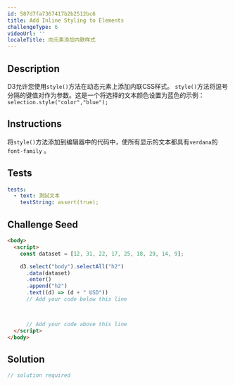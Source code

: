 ```yaml
---
id: 587d7fa7367417b2b2512bc6
title: Add Inline Styling to Elements
challengeType: 6
videoUrl: ''
localeTitle: 向元素添加内联样式
---
```


## Description
<section id="description"> D3允许您使用<code>style()</code>方法在动态元素上添加内联CSS样式。 <code>style()</code>方法将逗号分隔的键值对作为参数。这是一个将选择的文本颜色设置为蓝色的示例： <code>selection.style(&quot;color&quot;,&quot;blue&quot;);</code> </section>

## Instructions
<section id="instructions">将<code>style()</code>方法添加到编辑器中的代码中，使所有显示的文本都具有<code>verdana</code>的<code>font-family</code> 。 </section>

## Tests
<section id='tests'>

```yml
tests:
  - text: 測試文本
    testString: assert(true);

```

</section>

## Challenge Seed
<section id='challengeSeed'>

<div id='html-seed'>

```html
<body>
  <script>
    const dataset = [12, 31, 22, 17, 25, 18, 29, 14, 9];

    d3.select("body").selectAll("h2")
      .data(dataset)
      .enter()
      .append("h2")
      .text((d) => (d + " USD"))
      // Add your code below this line



      // Add your code above this line
  </script>
</body>

```

</div>



</section>

## Solution
<section id='solution'>

```js
// solution required
```
</section>
